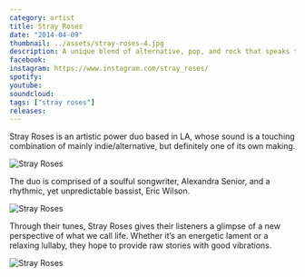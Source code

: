 ```yaml
---
category: artist
title: Stray Roses
date: "2014-04-09"
thumbnail: ../assets/stray-roses-4.jpg
description: A unique blend of alternative, pop, and rock that speaks to the soul
facebook:
instagram: https://www.instagram.com/stray_roses/
spotify:
youtube:
soundcloud:
tags: ["stray roses"]
releases:
---
```


Stray Roses is an artistic power duo based in LA, whose sound is a touching combination of mainly indie/alternative, but definitely one of its own making.

![Stray Roses](../assets/stray-roses-2.png)

The duo is comprised of a soulful songwriter, Alexandra Senior, and a rhythmic, yet unpredictable bassist, Eric Wilson.

![Stray Roses](../assets/stray-roses-3.png)

Through their tunes, Stray Roses gives their listeners a glimpse of a new perspective of what we call life. Whether it’s an energetic lament or a relaxing lullaby, they hope to provide raw stories with good vibrations.

![Stray Roses](../assets/stray-roses-1.png)
